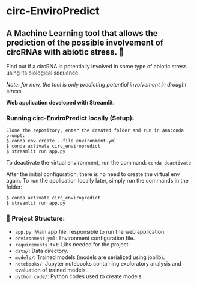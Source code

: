 # circ-EnviroPredict

## A Machine Learning tool that allows the prediction of the possible involvement of circRNAs with abiotic stress. 🧬

Find out if a circRNA is potentially involved in some type of abiotic stress using its biological sequence.

*Note: for now, the tool is only predicting potential involvement in drought stress.*

**Web application developed with Streamlit.**

### Running circ-EnviroPredict locally (Setup):
```
Clone the repository, enter the created folder and run in Anaconda prompt:
$ conda env create --file environment.yml
$ conda activate circ_enviropredict
$ streamlit run app.py
```

To deactivate the virtual environment, run the command: `conda deactivate`

After the initial configuration, there is no need to create the virtual env again. To run the application locally later, simply run the commands in the folder:

```
$ conda activate circ_enviropredict
$ streamlit run app.py
```

### 📁 Project Structure:

- `app.py`: Main app file, responsible to run the web application.
- `environment.yml`: Environment configuration file.
- `requirements.txt`: Libs needed for the project.
- `data/`: Data directory. 
- `models/`: Trained models (models are serialized using joblib).
- `notebooks/`: Jupyter notebooks containing exploratory analysis and evaluation of trained models.
- `python code/`: Python codes used to create models.